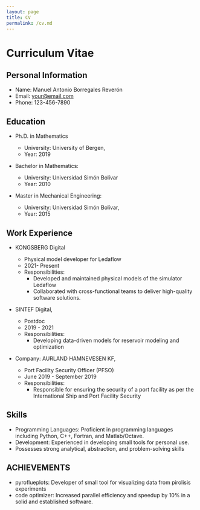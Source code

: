 ```yaml
---
layout: page
title: CV
permalink: /cv.md
---
```


# Curriculum Vitae

## Personal Information
- Name: Manuel Antonio Borregales Reverón
- Email: your@email.com
- Phone: 123-456-7890

## Education
- Ph.D. in Mathematics
    - University: University of Bergen,
    - Year: 2019

- Bachelor in Mathematics:
    - University: Universidad Simón Bolívar
    - Year: 2010

- Master in Mechanical Engineering:
    - University: Universidad Simón Bolívar,
    - Year: 2015

## Work Experience
- KONGSBERG Digital
    - Physical model developer for Ledaflow
    - 2021- Present
    - Responsibilities:
        - Developed and maintained physical models of the simulator Ledaflow
        - Collaborated with cross-functional teams to deliver high-quality software solutions.
    <!-- Conducted code reviews and provided technical guidance to junior developers. -->
    <!-- Conducted code reviews and provided technical guidance to junior developers. -->

- SINTEF Digital,
    - Postdoc
    - 2019 - 2021
    - Responsibilities:
        - Developing data-driven models for reservoir modeling and optimization

- Company: AURLAND HAMNEVESEN KF,
    - Port Facility Security Officer (PFSO)
    - June 2019 - September 2019
    - Responsibilities:
        - Responsible for ensuring the security of a port facility as per the International Ship and Port Facility Security 


## Skills
- Programming Languages: Proficient in programming languages including Python, C++, Fortran, and Matlab/Octave.
- Development: Experienced in developing small tools for personal use.
- Possesses strong analytical, abstraction, and problem-solving skills

## ACHIEVEMENTS
- pyroflueplots: Developer of small tool for visualizing data from pirolisis experiments
- code optimizer: Increased parallel efficiency and speedup by 10% in a solid and  established  software.

<!-- ## code optimizer:
- Certification 1: Description of certification 1
- Certification 2: Description of certification 2 -->

